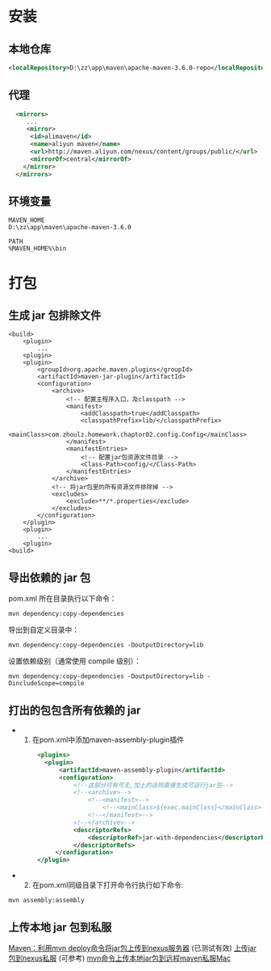 
# 安装

## 本地仓库

```xml
<localRepository>D:\zz\app\maven\apache-maven-3.6.0-repo</localRepository>
```

## 代理

```xml
  <mirrors>
     ...
     <mirror>  
      <id>alimaven</id>  
      <name>aliyun maven</name>  
      <url>http://maven.aliyun.com/nexus/content/groups/public/</url>  
      <mirrorOf>central</mirrorOf>          
    </mirror>
  </mirrors>
```

## 环境变量
```
MAVEN_HOME
D:\zz\app\maven\apache-maven-3.6.0

PATH
%MAVEN_HOME%\bin
```

# 打包

## 生成 jar 包排除文件

```
<build>
    <plugin>
        ...
    <plugin>
    <plugin>
        <groupId>org.apache.maven.plugins</groupId>
        <artifactId>maven-jar-plugin</artifactId>
        <configuration>
            <archive>
                <!-- 配置主程序入口，及classpath -->
                <manifest>
                    <addClasspath>true</addClasspath>
                    <classpathPrefix>lib/</classpathPrefix>
                    <mainClass>com.zhoulz.homework.chaptor02.config.Config</mainClass>
                </manifest>
                <manifestEntries>
                    <!-- 配置jar包资源文件目录 -->
                    <Class-Path>config/</Class-Path>
                </manifestEntries>
            </archive>
            <!-- 将jar包里的所有资源文件排除掉 -->
            <excludes>
                <exclude>**/*.properties</exclude>
            </excludes>
        </configuration>
    </plugin>
    <plugin>
        ...
    <plugin>
<build>
```

## 导出依赖的 jar 包

pom.xml 所在目录执行以下命令：
```
mvn dependency:copy-dependencies
```

导出到自定义目录中：
```
mvn dependency:copy-dependencies -DoutputDirectory=lib
```

设置依赖级别（通常使用 compile 级别）：
```
mvn dependency:copy-dependencies -DoutputDirectory=lib -DincludeScope=compile
```

## 打出的包包含所有依赖的 jar

- 1. 在pom.xml中添加maven-assembly-plugin插件
```xml
        <plugins>
          <plugin>  
              <artifactId>maven-assembly-plugin</artifactId>  
              <configuration>  
                  <!--这部分可有可无,加上的话则直接生成可运行jar包-->
                  <!--<archive>-->
                      <!--<manifest>-->
                          <!--<mainClass>${exec.mainClass}</mainClass>-->
                      <!--</manifest>-->
                  <!--</archive>-->
                  <descriptorRefs>  
                      <descriptorRef>jar-with-dependencies</descriptorRef>  
                  </descriptorRefs>  
             </configuration>
        </plugin>
```

- 2. 在pom.xml同级目录下打开命令行执行如下命令:
```
mvn assembly:assembly
```

## 上传本地 jar 包到私服

[Maven：利用mvn deploy命令将jar包上传到nexus服务器](https://my.oschina.net/u/566545/blog/371514)  (已测试有效)
[上传jar包到nexus私服](https://my.oschina.net/lujianing/blog/297128)  (可参考)
[mvn命令上传本地jar包到远程maven私服Mac](http://leoray.leanote.com/post/mac_upload_local_jar_to_private_maven)

